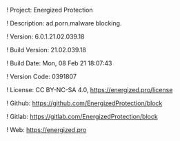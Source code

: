 ! Project: Energized Protection

! Description: ad.porn.malware blocking.

! Version: 6.0.1.21.02.039.18

! Build Version: 21.02.039.18

! Build Date: Mon, 08 Feb 21 18:07:43

! Version Code: 0391807

! License: CC BY-NC-SA 4.0, https://energized.pro/license

! Github: https://github.com/EnergizedProtection/block

! Gitlab: https://gitlab.com/EnergizedProtection/block


! Web: https://energized.pro
